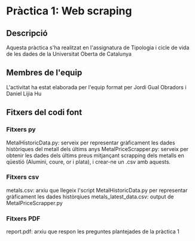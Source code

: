 # Pràctica 1: Web scraping

## Descripció
Aquesta pràctica s'ha realitzat en l'assignatura de Tipologia i cicle de vida de les dades de la Universitat Oberta de Catalunya

## Membres de l'equip
L'activitat ha estat elaborada per l'equip format per Jordi Gual Obradors i Daniel Lijia Hu

## Fitxers del codi font

### Fitxers py
MetalHistoricData.py: serveix per representar gràficament les dades històriques del metall dels últims anys
MetalPriceScrapper.py: serveix per obtenir les dades dels últims preus mitjançant scrapping dels metalls en qüestió (Alumini, coure, or i plata), i crear-ne un .csv amb aquests.

### Fitxers csv
metals.csv: arxiu que llegeix l'script MetalHistoricData.py per representar gràficament les dades històrqiues
metals_latest_data.csv: output de MetalPriceScrapper.py

### Fitxers PDF
report.pdf: arxiu que respon les preguntes plantejades de la pràctica 1
